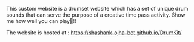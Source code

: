 This custom website is a drumset website which has a set of unique drum sounds that can serve the purpose of a creative time pass activity.
Show me how well you can play🥁!!

The website is hosted at : https://shashank-ojha-bot.github.io/DrumKit/
